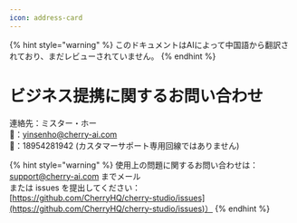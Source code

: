 ```yaml
---
icon: address-card
---
```


{% hint style="warning" %}
このドキュメントはAIによって中国語から翻訳されており、まだレビューされていません。
{% endhint %}

# ビジネス提携に関するお問い合わせ

連絡先：ミスター・ホー  
📮：yinsenho@cherry-ai.com  
📱：18954281942 (カスタマーサポート専用回線ではありません)

{% hint style="warning" %}
使用上の問題に関するお問い合わせは：  
support@cherry-ai.com までメール  
または issues を提出してください：  
[https://github.com/CherryHQ/cherry-studio/issues](https://github.com/CherryHQ/cherry-studio/issues)）
{% endhint %}